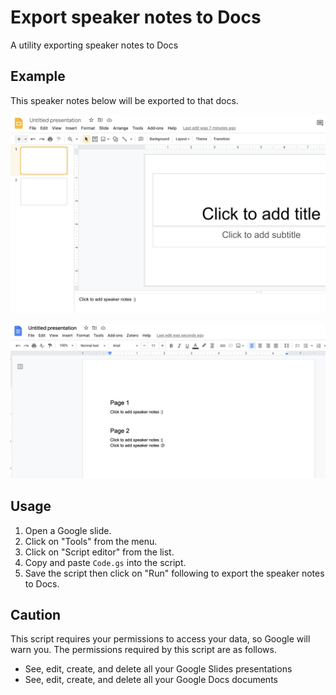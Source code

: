 # Export speaker notes to Docs

A utility exporting speaker notes to Docs

## Example

This speaker notes below will be exported to that docs.

![slides](https://github.com/ajfAfg/google-apps-script-utilities/blob/images/exportSpeakerNotesToDocs/slides.png)

![docs](https://github.com/ajfAfg/google-apps-script-utilities/blob/images/exportSpeakerNotesToDocs/docs.png)

## Usage

1. Open a Google slide.
2. Click on "Tools" from the menu.
3. Click on "Script editor" from the list.
4. Copy and paste `Code.gs` into the script.
5. Save the script then click on "Run" following to export the speaker notes to Docs.

## Caution

This script requires your permissions to access your data, so Google will warn you. The permissions required by this script are as follows.

- See, edit, create, and delete all your Google Slides presentations
- See, edit, create, and delete all your Google Docs documents
